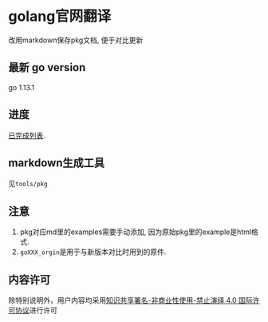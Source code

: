 # golang官网翻译
改用markdown保存pkg文档, 便于对比更新

## 最新 go version
go 1.13.1

## 进度
[已完成列表](list.txt).

## markdown生成工具
见`tools/pkg`

## **注意**
1. pkg对应md里的examples需要手动添加, 因为原始pkg里的example是html格式.
1. `goXXX_orgin`是用于与新版本对比时用到的原件.

## 内容许可
除特别说明外，用户内容均采用[知识共享署名-非商业性使用-禁止演绎 4.0 国际许可协议](https://creativecommons.org/licenses/by-nc-nd/4.0/)进行许可
